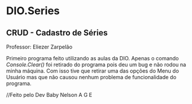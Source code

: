# DIO.Series

## CRUD - Cadastro de Séries

Professor: Eliezer Zarpelão

Primeiro programa feito utilizando as aulas da DIO. Apenas o comando *Console.Clear()* foi retirado do programa pois deu um bug e não rodou na minha máquina.
Com isso tive que retirar uma das opções do Menu do Usuário mas que não causou nenhum problema de funcionalidade do programa.

//Feito pelo Dev Baby Nelson A G E
